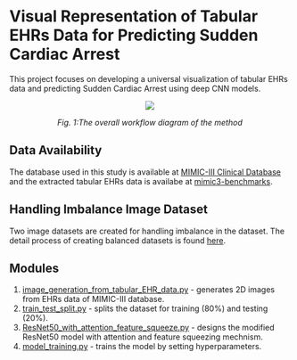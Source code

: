 # Visual Representation of Tabular EHRs Data for Predicting Sudden Cardiac Arrest

This project focuses on developing a universal visualization of tabular EHRs data and predicting Sudden Cardiac Arrest using deep CNN models.

<p align="center">
  <img src="https://github.com/afrin110203/visual_representation_of_Tabular_EHR_for_SCA_prediction/blob/main/img/workflow_diagram.png" 
</p>
<p align="center"><i>Fig. 1:The overall workflow diagram of the method</i></p>

## Data Availability
The database used in this study is available at [MIMIC-III Clinical Database](https://physionet.org/content/mimiciii/1.4/) and the extracted tabular EHRs data is availabe at [mimic3-benchmarks](https://github.com/YerevaNN/mimic3-benchmarks). 

## Handling Imbalance Image Dataset
Two image datasets are created for handling imbalance in the dataset. The detail process of creating balanced datasets is found [here](https://github.com/afrin110203/visual_representation_of_Tabular_EHR_for_SCA_prediction/blob/main/img/flowchart_of_image_dataset_creation.png). 
## Modules
1. [image_generation_from_tabular_EHR_data.py](https://github.com/afrin110203/visual_representation_of_Tabular_EHR_for_SCA_prediction/blob/main/src/image_generation_from_tabular_EHR_data.py) - generates 2D images from EHRs data of MIMIC-III database.
2. [train_test_split.py](https://github.com/afrin110203/visual_representation_of_Tabular_EHR_for_SCA_prediction/blob/main/src/train_test_split.py) - splits the dataset for training (80%) and testing (20%).
3. [ResNet50_with_attention_feature_squeeze.py](https://github.com/afrin110203/visual_representation_of_Tabular_EHR_for_SCA_prediction/blob/main/src/ResNet50_with_attention_feature_squeeze.py) - designs the modified ResNet50 model with attention and feature squeezing mechnism.
4. [model_training.py](https://github.com/afrin110203/visual_representation_of_Tabular_EHR_for_SCA_prediction/blob/main/src/model_training.py) - trains the model by setting hyperparameters.


